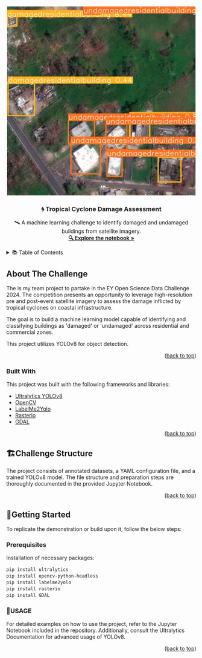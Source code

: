 <a name="readme-top"></a>

<!-- PROJECT LOGO -->
<br />
<div align="center">
    <img src="images/logo.png" alt="Logo" width="500" height="500">
  <h3 align="center">🌀 Tropical Cyclone Damage Assessment</h3>
  <p align="center">
    🛰️ A machine learning challenge to identify damaged and undamaged buildings from satellite imagery.
    <br />
    <a href="https://github.com/sbtnoob12/Storm-Structural-Damage-Assessment/blob/main/Storm_Structure_Image_Damaged_Detection.ipynb"><strong>🔍 Explore the notebook »</strong></a>
    <br />
  </p>
</div>
<!-- TABLE OF CONTENTS -->
<details>
  <summary>📚 Table of Contents</summary>
  <ol>
    <li>
      <a href="#about-the-challenge">About The Challenge</a>
      <ul>
        <li><a href="#built-with">Built With</a></li>
      </ul>
    </li>
    <li><a href="#challenge-structure">Challenge Structure</a></li>
    <li><a href="#getting-started">Getting Started</a>
      <ul>
        <li><a href="#prerequisites">Prerequisites</a></li>
      </ul>
    </li>
    <li><a href="#usage">Usage</a></li>
  </ol>
</details>

<!-- ABOUT THE CHALLENGE -->
## About The Challenge

The is my team project to partake in the EY Open Science Data Challenge 2024. The competition presents an opportunity to leverage high-resolution pre and post-event satellite imagery to assess the damage inflicted by tropical cyclones on coastal infrastructure.

The goal is to build a machine learning model capable of identifying and classifying buildings as 'damaged' or 'undamaged' across residential and commercial zones.

This project utilizes YOLOv8 for object detection. 

<p align="right">(<a href="#readme-top">back to top</a>)</p>

### Built With

This project was built with the following frameworks and libraries:

* [Ultralytics YOLOv8](https://docs.ultralytics.com/)
* [OpenCV](https://opencv.org/)
* [LabelMe2Yolo](https://pypi.org/project/labelme2yolo/)
* [Rasterio](https://rasterio.readthedocs.io/)
* [GDAL](https://gdal.org/)

<p align="right">(<a href="#readme-top">back to top</a>)</p>

<!-- CHALLENGE STRUCTURE -->
## 🏗️Challenge Structure

The project consists of annotated datasets, a YAML configuration file, and a trained YOLOv8 model. The file structure and preparation steps are thoroughly documented in the provided Jupyter Notebook.

<p align="right">(<a href="#readme-top">back to top</a>)</p>

<!-- GETTING STARTED -->
## 🚀Getting Started

To replicate the demonstration or build upon it, follow the below steps:

### Prerequisites

Installation of necessary packages:

```sh
pip install ultralytics
pip install opencv-python-headless
pip install labelme2yolo
pip install rasterio
pip install GDAL
```
### 📖USAGE 
For detailed examples on how to use the project, refer to the Jupyter Notebook included in the repository. Additionally, consult the Ultralytics Documentation for advanced usage of YOLOv8.

<p align="right">(<a href="#readme-top">back to top</a>)</p>
